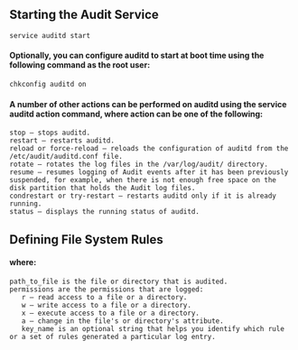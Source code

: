## Starting the Audit Service 
`service auditd start`  

#### Optionally, you can configure auditd to start at boot time using the following command as the root user:  
`chkconfig auditd on`   

#### A number of other actions can be performed on auditd using the service auditd action command, where action can be one of the following:  
```  
stop — stops auditd.
restart — restarts auditd.
reload or force-reload — reloads the configuration of auditd from the /etc/audit/auditd.conf file.
rotate — rotates the log files in the /var/log/audit/ directory.
resume — resumes logging of Audit events after it has been previously suspended, for example, when there is not enough free space on the disk partition that holds the Audit log files.
condrestart or try-restart — restarts auditd only if it is already running.
status — displays the running status of auditd.  
```  

## Defining File System Rules  
#### where:  
~~~  
path_to_file is the file or directory that is audited.
permissions are the permissions that are logged:
   r — read access to a file or a directory.
   w — write access to a file or a directory.
   x — execute access to a file or a directory.
   a — change in the file's or directory's attribute. 
   key_name is an optional string that helps you identify which rule or a set of rules generated a particular log entry.  
     
